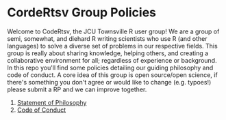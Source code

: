 # CordeRtsv Group Policies
Welcome to CodeRtsv, the JCU Townsville R user group! We are a group of semi, somewhat, and diehard R writing scientists who use R (and other languages) to solve a diverse set of problems in our respective fields. This group is really about sharing knowledge, helping others, and creating a collaborative environment for all; regardless of experience or background. In this repo you'll find some policies detailing our guiding philosophy and code of conduct. A core idea of this group is open source/open science, if there's something you don't agree or would like to change (e.g. typoes!) please submit a RP and we can improve together.

1. [Statement of Philosophy]()
2. [Code of Conduct]()